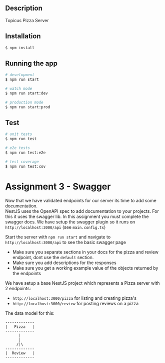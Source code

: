 ## Description

Topicus Pizza Server

## Installation

```bash
$ npm install
```

## Running the app

```bash
# development
$ npm run start

# watch mode
$ npm run start:dev

# production mode
$ npm run start:prod
```

## Test

```bash
# unit tests
$ npm run test

# e2e tests
$ npm run test:e2e

# test coverage
$ npm run test:cov
```

# Assignment 3 - Swagger

Now that we have validated endpoints for our server its time to add some documentation.  
NestJS uses the OpenAPI spec to add documentation to your projects. For this it uses the swagger lib.
In this assignment you must complete the swagger docs. We have setup the swagger plugin so it runs
on `http://localhost:3000/api` (see `main.config.ts`)

Start the server with `npm run start` and navigate to `http://localhost:3000/api` to see the basic swagger page

- Make sure you separate sections in your docs for the pizza and review endpoint, dont use the `default` section.
- Make sure you add descriptions for the responses
- Make sure you get a working example value of the objects returned by the endpoints

We have setup a base NestJS project which represents a Pizza server with 2 endpoints:

- `http://localhost:3000/pizza` for listing and creating pizza's
- `http://localhost:3000/review` for posting reviews on a pizza

The data model for this:

```
-------------
|   Pizza   |
-------------
      |
      |
     /|\
-------------
|  Review   |
-------------
```
